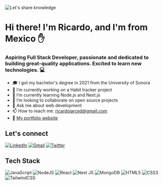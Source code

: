 ![Let's share knowledge](https://github.com/ricardoiarced/ricardoiarced/assets/88550263/a6177de4-a6da-4a8f-8344-fbe25f49e83a)

# Hi there! I'm Ricardo, and I'm from Mexico ✋

### Aspiring Full Stack Developer, passionate and dedicated to building great-quality applications. Excited to learn new technologies. 💻

- 🎓 I got my bachelor's degree in 2021 from the University of Sonora
- 🔭 I’m currently working on a Habit tracker project
- 🌱 I’m currently learning Node.js and Next.js
- 👯 I’m looking to collaborate on open source projects
- 💬 Ask me about web development
- 📫 How to reach me: ricardoiarced@gmail.com
- 💼 [My portfolio website](https://www.ricardoirvinarcediaz.com)

## Let's connect
[![LinkedIn](https://img.shields.io/badge/linkedin-%230077B5.svg?style=for-the-badge&logo=linkedin&logoColor=white)](https://www.linkedin.com/in/ricardo-irvin-arce-diaz/)
[![Gmail](https://img.shields.io/badge/Gmail-D14836?style=for-the-badge&logo=gmail&logoColor=white)](mailto:ricardoiarced@gmail.com)
[![Twitter](https://img.shields.io/badge/Twitter-%231DA1F2.svg?style=for-the-badge&logo=Twitter&logoColor=white)](https://twitter.com/ricardoiarced)

## Tech Stack
![JavaScript](https://img.shields.io/badge/javascript-%23323330.svg?style=for-the-badge&logo=javascript&logoColor=%23F7DF1E)
![NodeJS](https://img.shields.io/badge/node.js-6DA55F?style=for-the-badge&logo=node.js&logoColor=white)
![React](https://img.shields.io/badge/react-%2320232a.svg?style=for-the-badge&logo=react&logoColor=%2361DAFB)
![Next JS](https://img.shields.io/badge/Next-black?style=for-the-badge&logo=next.js&logoColor=white)
![MongoDB](https://img.shields.io/badge/MongoDB-%234ea94b.svg?style=for-the-badge&logo=mongodb&logoColor=white)
![HTML5](https://img.shields.io/badge/html5-%23E34F26.svg?style=for-the-badge&logo=html5&logoColor=white)
![CSS3](https://img.shields.io/badge/css3-%231572B6.svg?style=for-the-badge&logo=css3&logoColor=white)
![TailwindCSS](https://img.shields.io/badge/tailwindcss-%2338B2AC.svg?style=for-the-badge&logo=tailwind-css&logoColor=white)
